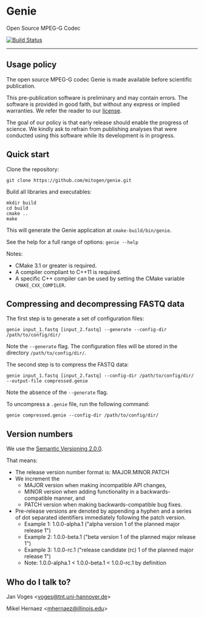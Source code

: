 # Genie

Open Source MPEG-G Codec

[![Build Status](https://dev.azure.com/janvoges/genie/_apis/build/status/mitogen.genie?branchName=master)](https://dev.azure.com/janvoges/genie/_build/latest?definitionId=1&branchName=master)

---

## Usage policy

The open source MPEG-G codec Genie is made available before scientific publication.

This pre-publication software is preliminary and may contain errors.
The software is provided in good faith, but without any express or implied warranties.
We refer the reader to our [license](LICENSE).

The goal of our policy is that early release should enable the progress of science.
We kindly ask to refrain from publishing analyses that were conducted using this software while its development is in progress.

## Quick start

Clone the repository:

    git clone https://github.com/mitogen/genie.git

Build all libraries and executables:

    mkdir build
    cd build
    cmake ..
    make

This will generate the Genie application at ``cmake-build/bin/genie``.

See the help for a full range of options: ``genie --help``

Notes:

- CMake 3.1 or greater is required.
- A compiler compliant to C++11 is required.
- A specific C++ compiler can be used by setting the CMake variable ``CMAKE_CXX_COMPILER``.

## Compressing and decompressing FASTQ data

The first step is to generate a set of configuration files:

    genie input_1.fastq [input_2.fastq] --generate --config-dir /path/to/config/dir/

Note the ``--generate`` flag. The configuration files will be stored in the directory ``/path/to/config/dir/``.

The second step is to compress the FASTQ data:

    genie input_1.fastq [input_2.fastq] --config-dir /path/to/config/dir/ --output-file compressed.genie

Note the absence of the ``--generate`` flag.

To uncompress a ``.genie`` file, run the following command:

    genie compressed.genie --config-dir /path/to/config/dir/

## Version numbers

We use the [Semantic Versioning 2.0.0](https://semver.org).

That means:

- The release version number format is: MAJOR.MINOR.PATCH
- We increment the
  - MAJOR version when making incompatible API changes,
  - MINOR version when adding functionality in a backwards-compatible manner, and
  - PATCH version when making backwards-compatible bug fixes.
- Pre-release versions are denoted by appending a hyphen and a series of dot separated identifiers immediately following the patch version.
  - Example 1: 1.0.0-alpha.1 ("alpha version 1 of the planned major release 1")
  - Example 2: 1.0.0-beta.1 ("beta version 1 of the planned major release 1")
  - Example 3: 1.0.0-rc.1 ("release candidate (rc) 1 of the planned major release 1")
  - Note: 1.0.0-alpha.1 < 1.0.0-beta.1 < 1.0.0-rc.1 by definition

## Who do I talk to?

Jan Voges <[voges@tnt.uni-hannover.de](mailto:voges@tnt.uni-hannover.de)>

Mikel Hernaez <[mhernaez@illinois.edu](mailto:mhernaez@illinois.edu)>
